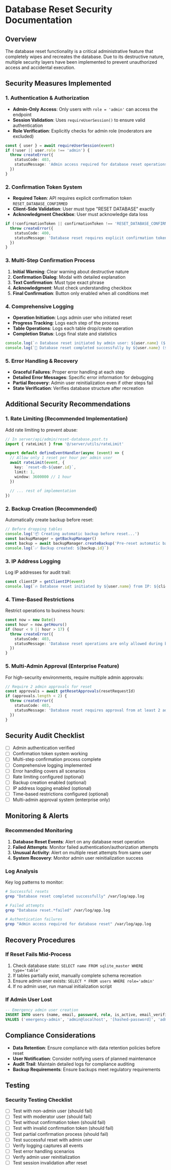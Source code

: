 # Database Reset Security Documentation

## Overview

The database reset functionality is a critical administrative feature that completely wipes and recreates the database. Due to its destructive nature, multiple security layers have been implemented to prevent unauthorized access and accidental execution.

## Security Measures Implemented

### 1. Authentication & Authorization

- **Admin-Only Access**: Only users with `role = 'admin'` can access the endpoint
- **Session Validation**: Uses `requireUserSession()` to ensure valid authentication
- **Role Verification**: Explicitly checks for admin role (moderators are excluded)

```typescript
const { user } = await requireUserSession(event)
if (!user || user.role !== 'admin') {
  throw createError({
    statusCode: 403,
    statusMessage: 'Admin access required for database reset operations'
  })
}
```

### 2. Confirmation Token System

- **Required Token**: API requires explicit confirmation token `RESET_DATABASE_CONFIRMED`
- **Client-Side Validation**: User must type "RESET DATABASE" exactly
- **Acknowledgment Checkbox**: User must acknowledge data loss

```typescript
if (!confirmationToken || confirmationToken !== 'RESET_DATABASE_CONFIRMED') {
  throw createError({
    statusCode: 400,
    statusMessage: 'Database reset requires explicit confirmation token'
  })
}
```

### 3. Multi-Step Confirmation Process

1. **Initial Warning**: Clear warning about destructive nature
2. **Confirmation Dialog**: Modal with detailed explanation
3. **Text Confirmation**: Must type exact phrase
4. **Acknowledgment**: Must check understanding checkbox
5. **Final Confirmation**: Button only enabled when all conditions met

### 4. Comprehensive Logging

- **Operation Initiation**: Logs admin user who initiated reset
- **Progress Tracking**: Logs each step of the process
- **Table Operations**: Logs each table drop/create operation
- **Completion Status**: Logs final state and statistics

```typescript
console.log(`🔥 Database reset initiated by admin user: ${user.name} (${user.email})`)
console.log(`🎉 Database reset completed successfully by ${user.name} (${user.email})`)
```

### 5. Error Handling & Recovery

- **Graceful Failures**: Proper error handling at each step
- **Detailed Error Messages**: Specific error information for debugging
- **Partial Recovery**: Admin user reinitialization even if other steps fail
- **State Verification**: Verifies database structure after recreation

## Additional Security Recommendations

### 1. Rate Limiting (Recommended Implementation)

Add rate limiting to prevent abuse:

```typescript
// In server/api/admin/reset-database.post.ts
import { rateLimit } from '@/server/utils/rateLimit'

export default defineEventHandler(async (event) => {
  // Allow only 1 reset per hour per admin user
  await rateLimit(event, {
    key: `reset-db-${user.id}`,
    limit: 1,
    window: 3600000 // 1 hour
  })
  
  // ... rest of implementation
})
```

### 2. Backup Creation (Recommended)

Automatically create backup before reset:

```typescript
// Before dropping tables
console.log('📦 Creating automatic backup before reset...')
const backupManager = getBackupManager()
const backup = await backupManager.createBackup('Pre-reset automatic backup')
console.log(`✅ Backup created: ${backup.id}`)
```

### 3. IP Address Logging

Log IP addresses for audit trail:

```typescript
const clientIP = getClientIP(event)
console.log(`🔥 Database reset initiated by ${user.name} from IP: ${clientIP}`)
```

### 4. Time-Based Restrictions

Restrict operations to business hours:

```typescript
const now = new Date()
const hour = now.getHours()
if (hour < 9 || hour > 17) {
  throw createError({
    statusCode: 403,
    statusMessage: 'Database reset operations are only allowed during business hours (9 AM - 5 PM)'
  })
}
```

### 5. Multi-Admin Approval (Enterprise Feature)

For high-security environments, require multiple admin approvals:

```typescript
// Require 2 admin approvals for reset
const approvals = await getResetApprovals(resetRequestId)
if (approvals.length < 2) {
  throw createError({
    statusCode: 403,
    statusMessage: 'Database reset requires approval from at least 2 admin users'
  })
}
```

## Security Audit Checklist

- [ ] Admin authentication verified
- [ ] Confirmation token system working
- [ ] Multi-step confirmation process complete
- [ ] Comprehensive logging implemented
- [ ] Error handling covers all scenarios
- [ ] Rate limiting configured (optional)
- [ ] Backup creation enabled (optional)
- [ ] IP address logging enabled (optional)
- [ ] Time-based restrictions configured (optional)
- [ ] Multi-admin approval system (enterprise only)

## Monitoring & Alerts

### Recommended Monitoring

1. **Database Reset Events**: Alert on any database reset operation
2. **Failed Attempts**: Monitor failed authentication/authorization attempts
3. **Unusual Activity**: Alert on multiple reset attempts from same user
4. **System Recovery**: Monitor admin user reinitialization success

### Log Analysis

Key log patterns to monitor:

```bash
# Successful resets
grep "Database reset completed successfully" /var/log/app.log

# Failed attempts
grep "Database reset.*failed" /var/log/app.log

# Authentication failures
grep "Admin access required for database reset" /var/log/app.log
```

## Recovery Procedures

### If Reset Fails Mid-Process

1. Check database state: `SELECT name FROM sqlite_master WHERE type='table'`
2. If tables partially exist, manually complete schema recreation
3. Ensure admin user exists: `SELECT * FROM users WHERE role='admin'`
4. If no admin user, run manual initialization script

### If Admin User Lost

```sql
-- Emergency admin user creation
INSERT INTO users (name, email, password, role, is_active, email_verified, created_at, updated_at)
VALUES ('emergency-admin', 'admin@localhost', '[hashed-password]', 'admin', TRUE, TRUE, CURRENT_TIMESTAMP, CURRENT_TIMESTAMP);
```

## Compliance Considerations

- **Data Retention**: Ensure compliance with data retention policies before reset
- **User Notification**: Consider notifying users of planned maintenance
- **Audit Trail**: Maintain detailed logs for compliance auditing
- **Backup Requirements**: Ensure backups meet regulatory requirements

## Testing

### Security Testing Checklist

- [ ] Test with non-admin user (should fail)
- [ ] Test with moderator user (should fail)
- [ ] Test without confirmation token (should fail)
- [ ] Test with invalid confirmation token (should fail)
- [ ] Test partial confirmation process (should fail)
- [ ] Test successful reset with admin user
- [ ] Verify logging captures all events
- [ ] Test error handling scenarios
- [ ] Verify admin user reinitialization
- [ ] Test session invalidation after reset
